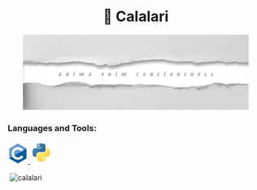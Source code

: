 <h1 align="center">🦋 Calalari</h1>

<p align="center"><img 
src="https://raw.githubusercontent.com/Calalari/Calalari/main/header.png" 
alt="calalari" 
title="aec" 
style="display: inline-block; margin: 0 auto; max-width: 444px">

<h3 align="left">Languages and Tools:</h3>
<p align="left"> <a href="https://www.cprogramming.com/" target="_blank" rel="noreferrer"> <img src="https://raw.githubusercontent.com/devicons/devicon/master/icons/c/c-original.svg" alt="c" width="40" height="40"/> </a> <a href="https://www.python.org" target="_blank" rel="noreferrer"> <img src="https://raw.githubusercontent.com/devicons/devicon/master/icons/python/python-original.svg" alt="python" width="44" height="44"/> </a> </p>

<p>&nbsp;<img align="center" src="https://github-readme-stats.vercel.app/api?username=calalari&show_icons=true&locale=en" alt="calalari" /></p>
